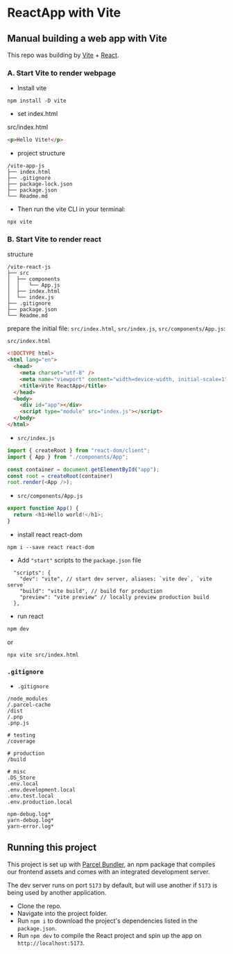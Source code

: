# ReactApp with Vite

## Manual building a web app with Vite

This repo was building by [Vite](https://vitejs.dev/guide/) + [React](https://stackblitz.com/edit/vitejs-vite-5hwepw?file=index.html&terminal=dev).

###  A. Start Vite to render webpage

- Install vite 

```
npm install -D vite
```

- set index.html

src/index.html

```html
<p>Hello Vite!</p>
```

-   project structure

```
/vite-app-js
├── index.html 
├── .gitignore 
├── package-lock.json 
├── package.json 
└── Readme.md
```

- Then run the vite CLI in your terminal:

```
npx vite 
```

###  B. Start Vite to render react

structure

```
/vite-react-js
├── src 
│  ├── components
│  │   └── App.js
│  ├── index.html 
│  └── index.js
├── .gitignore 
├── package.json 
└── Readme.md
```

prepare the initial file: `src/index.html`, `src/index.js`, `src/components/App.js`:

`src/index.html`
```html
<!DOCTYPE html>
<html lang="en">
  <head>
    <meta charset="utf-8" />
    <meta name="viewport" content="width=device-width, initial-scale=1">
    <title>Vite ReactApp</title>
  </head>
  <body>
    <div id="app"></div>
    <script type="module" src="index.js"></script>
  </body>
</html>
```

-   `src/index.js`

```js
import { createRoot } from "react-dom/client";
import { App } from "./components/App";

const container = document.getElementById("app");
const root = createRoot(container)
root.render(<App />);
```

-   `src/components/App.js`

```js
export function App() {
  return <h1>Hello world!</h1>;
}
```

- install react react-dom

```
npm i --save react react-dom  
```

- Add `"start"` scripts to the `package.json` file  

```
  "scripts": {
    "dev": "vite", // start dev server, aliases: `vite dev`, `vite serve`
    "build": "vite build", // build for production
    "preview": "vite preview" // locally preview production build
  },
```

- run react

```sh
npm dev
```

or

```sh
npx vite src/index.html
```

### `.gitignore`

- `.gitignore`

```shell
/node_modules
/.parcel-cache
/dist
/.pnp
.pnp.js

# testing
/coverage

# production
/build

# misc
.DS_Store
.env.local
.env.development.local
.env.test.local
.env.production.local

npm-debug.log*
yarn-debug.log*
yarn-error.log*
```

## Running this project

This project is set up with [Parcel Bundler](https://parceljs.org/), an npm package
that compiles our frontend assets and comes with an integrated development server.

The dev server runs on port `5173` by default, but will use another if `5173` is
being used by another application.

- Clone the repo.
- Navigate into the project folder.
- Run `npm i` to download the project's dependencies listed in the `package.json`.
- Run `npm dev` to compile the React project and spin up the app on `http://localhost:5173`.

